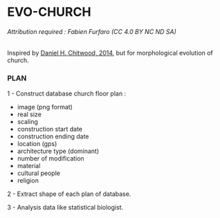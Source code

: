 # EVO-CHURCH

###### Attribution required : Fabien Furfaro (CC 4.0 BY NC ND SA)

Inspired by [Daniel H. Chitwood, 2014](https://doi.org/10.1371/journal.pone.0109229), but for morphological evolution of church.

### PLAN

1 - Construct database church floor plan :

* image (png format)
* real size
* scaling
* construction start date
* construction ending date
* location (gps)
* architecture type (dominant)
* number of modification
* material
* cultural people
* religion

2 - Extract shape of each plan of database.

3 - Analysis data like statistical biologist.

